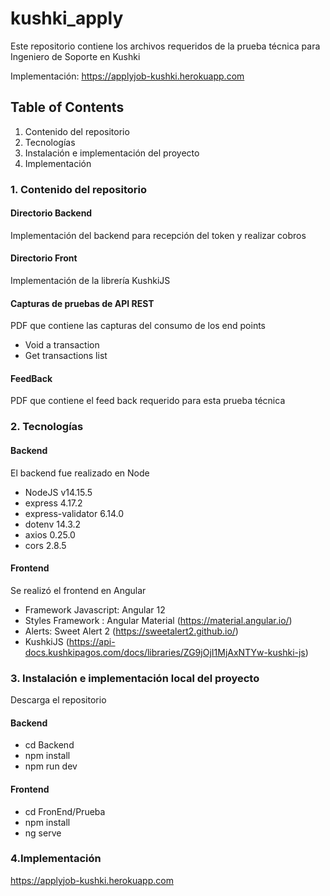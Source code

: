# kushki_apply
Este repositorio contiene los archivos requeridos de la prueba técnica para Ingeniero de Soporte en Kushki

Implementación: https://applyjob-kushki.herokuapp.com

## Table of Contents
1. Contenido del repositorio
2. Tecnologías
3. Instalación e implementación del proyecto
4. Implementación


### 1. Contenido del repositorio
#### Directorio Backend
Implementación del backend para recepción del token y realizar cobros
#### Directorio Front
Implementación de la librería KushkiJS
#### Capturas de pruebas de API REST
PDF que contiene las capturas del consumo de los end points
* Void a transaction
* Get transactions list
#### FeedBack
PDF que contiene el feed back requerido para esta prueba técnica

### 2. Tecnologías
#### Backend
El backend fue realizado en Node
* NodeJS v14.15.5
* express 4.17.2
* express-validator 6.14.0
* dotenv 14.3.2
* axios 0.25.0
* cors 2.8.5

#### Frontend
Se realizó el frontend en Angular
* Framework Javascript: Angular 12
* Styles Framework :    Angular Material (https://material.angular.io/)
* Alerts:  Sweet Alert 2 (https://sweetalert2.github.io/)
* KushkiJS (https://api-docs.kushkipagos.com/docs/libraries/ZG9jOjI1MjAxNTYw-kushki-js)

### 3. Instalación e implementación local del proyecto 
Descarga el repositorio
#### Backend
* cd Backend
* npm install
* npm run dev

#### Frontend
* cd FronEnd/Prueba
* npm install
* ng serve

### 4.Implementación
 https://applyjob-kushki.herokuapp.com
